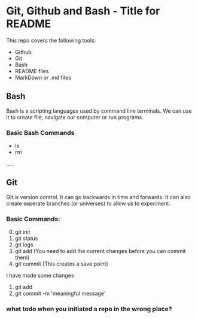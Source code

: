 # Git, Github and Bash - Title for README

This repo covers the following tools:
- Github
- Git
- Bash
- README files
- MarkDown or .md files


## Bash
Bash is a scripting languages used by command line terminals.
We can use it to create file, navigate our computer or run programs.

### Basic Bash Commands
- ls
- rm

.....


## Git
Git is version control.
It can go backwards in time and forwards.
It can also create seperate branches (or universes) to allow us to experiment.

### Basic Commands:
0) git init
0) git status
0) git logs
0) git add (You need to add the current changes before you can commit them)
0) git commit (This creates a save point)

I have made some changes

1) git add <file>
2) git commit -m 'meaningful message'

### what todo when you initiated a repo in the wrong place?
